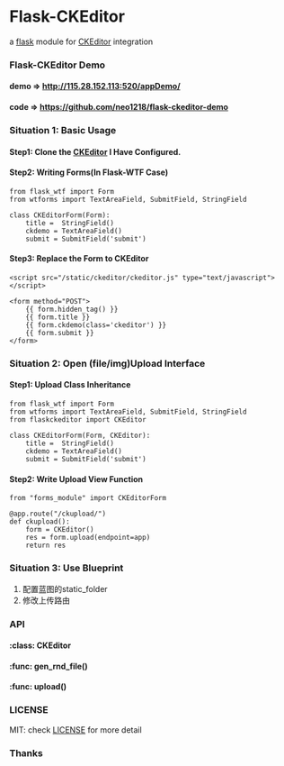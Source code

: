 Flask-CKEditor
===
a [flask](https://github.com/mitsuhiko/flask) module for [CKEditor](http://ckeditor.com) integration

### Flask-CKEditor Demo
#### demo => http://115.28.152.113:520/appDemo/
#### code => https://github.com/neo1218/flask-ckeditor-demo

### Situation 1: Basic Usage
#### Step1: Clone the [CKEditor](https://github.com/neo1218/Configured-CKEditor) I Have Configured.
#### Step2: Writing Forms(In Flask-WTF Case)

    from flask_wtf import Form
    from wtforms import TextAreaField, SubmitField, StringField

    class CKEditorForm(Form):
        title =  StringField()
        ckdemo = TextAreaField()
        submit = SubmitField('submit')

#### Step3: Replace the Form to CKEditor

    <script src="/static/ckeditor/ckeditor.js" type="text/javascript"></script>

    <form method="POST">
        {{ form.hidden_tag() }}
        {{ form.title }}
        {{ form.ckdemo(class='ckeditor') }}
        {{ form.submit }}
    </form>

### Situation 2: Open (file/img)Upload Interface
#### Step1: Upload Class Inheritance

    from flask_wtf import Form
    from wtforms import TextAreaField, SubmitField, StringField
    from flaskckeditor import CKEditor

    class CKEditorForm(Form, CKEditor):
        title =  StringField()
        ckdemo = TextAreaField()
        submit = SubmitField('submit')

#### Step2: Write Upload View Function

    from "forms_module" import CKEditorForm

    @app.route("/ckupload/")
    def ckupload():
        form = CKEditor()
        res = form.upload(endpoint=app)
        return res

### Situation 3: Use Blueprint

1. 配置蓝图的static_folder
2. 修改上传路由

### API
#### :class: CKEditor
#### :func: gen_rnd_file()
#### :func: upload()

### LICENSE
MIT: check [LICENSE](https://github.com/neo1218/flask-ckeditor/blob/master/LICENSE) for more detail

### Thanks
